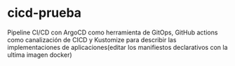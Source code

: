 # cicd-prueba
Pipeline CI/CD con ArgoCD como herramienta de GitOps, GitHub actions como canalización de CICD y Kustomize para describir las implementaciones de aplicaciones(editar los manifiestos declarativos con la ultima imagen docker)
